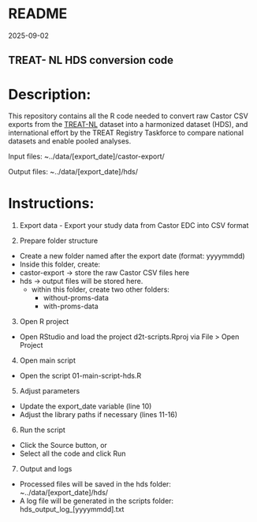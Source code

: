 README
================
2025-09-02

## TREAT- NL HDS conversion code

# Description:

This repository contains all the R code needed to convert raw Castor CSV
exports from the [TREAT-NL](https://treatregister.nl/) dataset into a
harmonized dataset (HDS), and international effort by the TREAT Registry
Taskforce to compare national datasets and enable pooled analyses.

Input files: ~../data/\[export_date\]/castor-export/

Output files: ~../data/\[export_date\]/hds/

# Instructions:

1)  Export data - Export your study data from Castor EDC into CSV format

2)  Prepare folder structure

- Create a new folder named after the export date (format: yyyymmdd)
- Inside this folder, create:
- castor-export -\> store the raw Castor CSV files here
- hds -\> output files will be stored here.
  - within this folder, create two other folders:
    - without-proms-data
    - with-proms-data

3)  Open R project

- Open RStudio and load the project d2t-scripts.Rproj via File \> Open
  Project

4)  Open main script

- Open the script 01-main-script-hds.R

5)  Adjust parameters

- Update the export_date variable (line 10)
- Adjust the library paths if necessary (lines 11-16)

6)  Run the script

- Click the Source button, or
- Select all the code and click Run

7)  Output and logs

- Processed files will be saved in the hds folder:
  ~../data/\[export_date\]/hds/
- A log file will be generated in the scripts folder:
  hds_output_log\_\[yyyymmdd\].txt

## 
